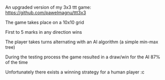 An upgraded version of my 3x3 ttt game: https://github.com/pawelmagnu/ttt3x3

The game takes place on a 10x10 grid

First to 5 marks in any direction wins

The player takes turns alternating with an AI algorithm (a simple min-max tree)

During the testing process the game resulted in a draw/win for the AI 87% of the time

Unfortunately there exists a winning strategy for a human player :c
